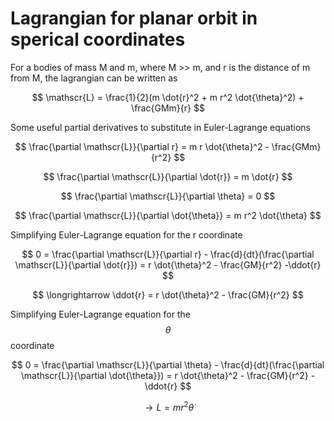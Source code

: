 # Lagrangian for planar orbit in sperical coordinates

For a bodies of mass M and m, where M >> m, and r is the distance of m from M,
the lagrangian can be written as

$$
\mathscr{L} = \frac{1}{2}(m \dot{r}^2 + m r^2 \dot{\theta}^2) + \frac{GMm}{r}
$$

Some useful partial derivatives to substitute in Euler-Lagrange equations

$$
\frac{\partial \mathscr{L}}{\partial r} = m r \dot{\theta}^2 - \frac{GMm}{r^2}
$$

$$
\frac{\partial \mathscr{L}}{\partial \dot{r}} = m \dot{r}
$$

$$
\frac{\partial \mathscr{L}}{\partial \theta} = 0
$$

$$
\frac{\partial \mathscr{L}}{\partial \dot{\theta}} = m r^2 \dot{\theta}
$$

Simplifying Euler-Lagrange equation for the r coordinate

$$
0 = \frac{\partial \mathscr{L}}{\partial r} -
        \frac{d}{dt}(\frac{\partial \mathscr{L}}{\partial \dot{r}}) = r
        \dot{\theta}^2 - \frac{GM}{r^2} -\ddot{r}
$$

$$
\longrightarrow \ddot{r} = r \dot{\theta}^2 - \frac{GM}{r^2}
$$

Simplifying Euler-Lagrange equation for the $$\theta$$ coordinate

$$
0 = \frac{\partial \mathscr{L}}{\partial \theta} -
        \frac{d}{dt}(\frac{\partial \mathscr{L}}{\partial \dot{\theta}}) = r
        \dot{\theta}^2 - \frac{GM}{r^2} -\ddot{r}
$$

$$
        \longrightarrow L = m r^2 \dot{\theta}
$$

